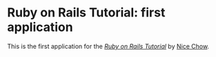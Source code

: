 # Ruby on Rails Tutorial: first application

This is the first application for the [*Ruby on Rails Tutorial*](http://railstutorial.org/)
by [Nice Chow](http://zhoulai.me/).